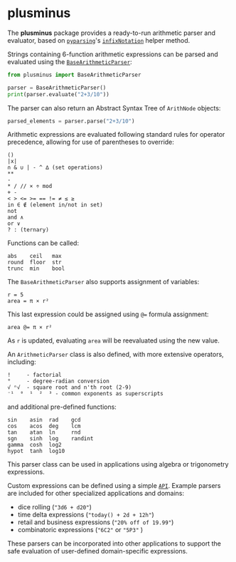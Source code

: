 # plusminus

The **plusminus** package provides a ready-to-run arithmetic parser and evaluator, 
based on [`pyparsing`](https://pyparsing-docs.readthedocs.io/en/latest/index.html)'s 
[`infixNotation`](https://pyparsing-docs.readthedocs.io/en/latest/pyparsing.html#pyparsing.infixNotation) 
helper method.

Strings containing 6-function arithmetic expressions can be parsed and evaluated using the 
[`BaseArithmeticParser`](https://github.com/pyparsing/plusminus/blob/master/doc/arithmetic_parser.md#the-core-basicarithmeticparser):

```python
from plusminus import BaseArithmeticParser

parser = BaseArithmeticParser()
print(parser.evaluate("2+3/10"))
```

The parser can also return an Abstract Syntax Tree of `ArithNode` objects:

```python
parsed_elements = parser.parse("2+3/10")
```

Arithmetic expressions are evaluated following standard rules for operator precedence, allowing for use of parentheses to override:

    ()
    |x|
    ∩ & ∪ | - ^ ∆ (set operations)
    **
    -
    * / // × ÷ mod
    + -
    < > <= >= == != ≠ ≤ ≥
    in ∈ ∉ (element in/not in set)
    not
    and ∧
    or ∨
    ? : (ternary)

Functions can be called:

    abs    ceil   max
    round  floor  str
    trunc  min    bool


The `BaseArithmeticParser` also supports assignment of variables:

    r = 5
    area = π × r²


This last expression could be assigned using  `@=` formula assignment:

    area @= π × r²


As `r` is updated, evaluating `area` will be reevaluated using the new value.


An `ArithmeticParser` class is also defined, with more extensive operators, 
including:

    !     - factorial  
    °     - degree-radian conversion
    √ ⁿ√  - square root and n'th root (2-9)
    ⁻¹  ⁰  ¹  ²  ³ - common exponents as superscripts

and additional pre-defined functions:

    sin    asin  rad    gcd
    cos    acos  deg    lcm
    tan    atan  ln     rnd
    sgn    sinh  log    randint
    gamma  cosh  log2
    hypot  tanh  log10

This parser class can be used in applications using algebra or trigonometry
expressions.

Custom expressions can be defined using a simple
[`API`](https://github.com/pyparsing/plusminus/blob/master/doc/developer_api.md).
Example parsers are included for other specialized applications
and domains:

- dice rolling (`"3d6 + d20"`)
- time delta expressions (`"today() + 2d + 12h"`)
- retail and business expressions (`"20% off of 19.99"`)
- combinatoric expressions (`"6C2"` or `"5P3"` )
 

These parsers can be incorporated into other
applications to support the safe evaluation of user-defined domain-specific
expressions.
